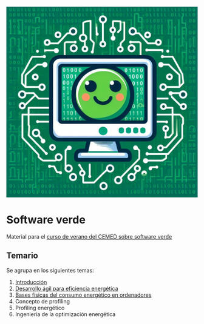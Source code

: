 ![Software verde](img/green-software.jpeg)

# Software verde

Material para el [curso de verano del CEMED sobre software
verde](https://cemed.ugr.es/curso/24al01/)

## Temario

Se agrupa en los siguientes temas:

1. [Introducción](preso/intro.html)
1. [Desarrollo ágil para eficiencia energética](preso/ágil.html)
2. [Bases físicas del consumo energético en ordenadores](https://docs.google.com/presentation/d/1ZsAap01ROmXZiKleVN-6EAEClY82WSpQvXpZ5mh-8MA/edit?usp=sharing)
3. Concepto de profiling
4. Profiling energético
5. Ingeniería de la optimización energética

